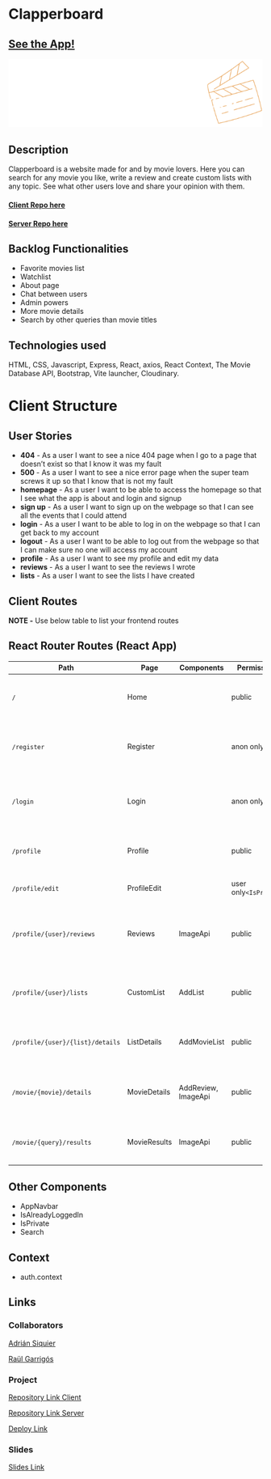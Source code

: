 # Clapperboard

## [See the App!](https://clapperboard-app.netlify.app/)

![App Logo](./public/ClapperboardBold.png)

## Description

Clapperboard is a website made for and by movie lovers. Here you can search for any movie you like, write a review and create custom lists with any topic. See what other users love and share your opinion with them.

#### [Client Repo here](https://github.com/raulgarrigos/clapperboard-client)
#### [Server Repo here](https://github.com/raulgarrigos/clapperboard-server)

## Backlog Functionalities

- Favorite movies list
- Watchlist
- About page
- Chat between users
- Admin powers
- More movie details
- Search by other queries than movie titles

## Technologies used

HTML, CSS, Javascript, Express, React, axios, React Context, The Movie Database API, Bootstrap, Vite launcher, Cloudinary.

# Client Structure

## User Stories

- **404** - As a user I want to see a nice 404 page when I go to a page that doesn’t exist so that I know it was my fault 
- **500** - As a user I want to see a nice error page when the super team screws it up so that I know that is not my fault
- **homepage** - As a user I want to be able to access the homepage so that I see what the app is about and login and signup
- **sign up** - As a user I want to sign up on the webpage so that I can see all the events that I could attend
- **login** - As a user I want to be able to log in on the webpage so that I can get back to my account
- **logout** - As a user I want to be able to log out from the webpage so that I can make sure no one will access my account
- **profile** - As a user I want to see my profile and edit my data
- **reviews** - As a user I want to see the reviews I wrote
- **lists** - As a user I want to see the lists I have created

## Client Routes

**NOTE -** Use below table to list your frontend routes

## React Router Routes (React App)
| Path                      | Page            | Components        | Permissions              | Behavior                                                      |
| ------------------------- | ----------------| ----------------  | ------------------------ | ------------------------------------------------------------  |
| `/`                       | Home            |                   | public                   | Home page. Shows most popular films from API                  |
| `/register`               | Register        |                   | anon only                | Signup form, login immediately, navigate to homepage after    |
| `/login`                  | Login           |                   | anon only                | Login form, link to signup, navigate to homepage after login  |
| `/profile`                | Profile         |                   | public                   | Show user info and nav to reviews and list from user          |
| `/profile/edit`           | ProfileEdit     |                   | user only`<IsPrivate>`   | Edit your profile information                                 |
| `/profile/{user}/reviews` | Reviews         | ImageApi          | public                   | Shows all reviews made by some user and owner can edit them   |
| `/profile/{user}/lists`   | CustomList      | AddList           | public                   | Shows all lists made by some user and owner can create them   |
| `/profile/{user}/{list}/details`   | ListDetails   | AddMovieList    | public              | Shows the details of one list and user can edit them          |
| `/movie/{movie}/details`  | MovieDetails    | AddReview, ImageApi| public                  | Shows the details of a movie and the reviews made by users    |
| `/movie/{query}/results`  | MovieResults    | ImageApi           | public                  | Shows the results of a search query made by user              |


## Other Components

- AppNavbar
- IsAlreadyLoggedIn
- IsPrivate
- Search

## Context

- auth.context
  
## Links

### Collaborators

[Adrián Siquier](https://github.com/bluesaurio)

[Raül Garrigós](https://github.com/raulgarrigos)

### Project

[Repository Link Client](https://github.com/raulgarrigos/clapperboard-client)

[Repository Link Server](https://github.com/raulgarrigos/clapperboard-server)

[Deploy Link](https://clapperboard-app.netlify.app/)


### Slides

[Slides Link](https://www.canva.com/design/DAF0aknPV80/fBdScmps8tBISpPhzT_RTg/view?utm_content=DAF0aknPV80&utm_campaign=designshare&utm_medium=link&utm_source=editor)

